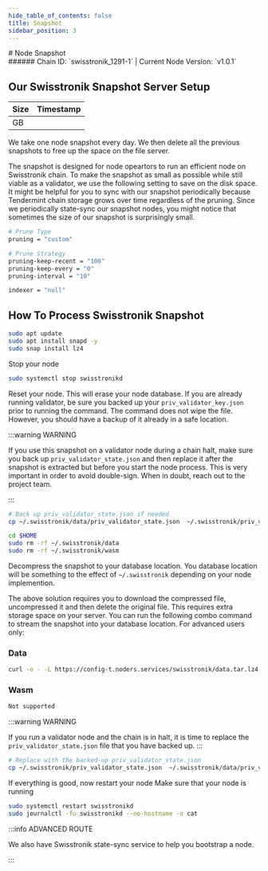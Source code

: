 ```yaml
---
hide_table_of_contents: false
title: Snapshot
sidebar_position: 3
---
```


<div class="h1-with-icon icon-swisstronik">
# Node Snapshot
</div>
###### Chain ID: `swisstronik_1291-1` | Current Node Version: `v1.0.1`

## Our Swisstronik Snapshot Server Setup

| Size   | Timestamp    |
|--------|--------------|
|  GB |   |


We take one node snapshot every day. We then delete all the previous snapshots to free up the space on the file server.

The snapshot is designed for node opeartors to run an efficient node on Swisstronik chain. To make the snapshot as small as possible while still viable as a validator, we use the following setting to save on the disk space. It might be helpful for you to sync with our snapshot periodically because Tendermint chain storage grows over time regardless of the pruning. Since we periodically state-sync our snapshot nodes, you might notice that sometimes the size of our snapshot is surprisingly small.

```bash title="app.toml"
# Prune Type
pruning = "custom"

# Prune Strategy
pruning-keep-recent = "100"
pruning-keep-every = "0"
pruning-interval = "10"
```

```bash title="config.toml"
indexer = "null"
```

## How To Process Swisstronik Snapshot
```bash
sudo apt update
sudo apt install snapd -y
sudo snap install lz4
```

Stop your node
```bash
sudo systemctl stop swisstronikd
```
Reset your node. This will erase your node database. If you are already running validator, be sure you backed up your `priv_validator_key.json` prior to running the command. The command does not wipe the file. However, you should have a backup of it already in a safe location.

:::warning WARNING

If you use this snapshot on a validator node during a chain halt, make sure you back up `priv_validator_state.json` and then replace it after the snapshot is extracted but before you start the node process. This is very important in order to avoid double-sign. When in doubt, reach out to the project team.

:::

```bash
# Back up priv_validator_state.json if needed
cp ~/.swisstronik/data/priv_validator_state.json  ~/.swisstronik/priv_validator_state.json

cd $HOME
sudo rm -rf ~/.swisstronik/data
sudo rm -rf ~/.swisstronik/wasm
```

Decompress the snapshot to your database location. You database location will be something to the effect of `~/.swisstronik` depending on your node implemention.

The above solution requires you to download the compressed file, uncompressed it and then delete the original file. This requires extra storage space on your server. You can run the following combo command to stream the snapshot into your database location. For advanced users only:
### Data
```bash
curl -o - -L https://config-t.noders.services/swisstronik/data.tar.lz4 | lz4 -d | tar -x -C ~/.swisstronik
```
### Wasm
```bash
Not supported
```

:::warning WARNING

If you run a validator node and the chain is in halt, it is time to replace the `priv_validator_state.json` file that you have backed up.
:::

```bash
# Replace with the backed-up priv_validator_state.json
cp ~/.swisstronik/priv_validator_state.json  ~/.swisstronik/data/priv_validator_state.json
```

If everything is good, now restart your node
Make sure that your node is running

```bash
sudo systemctl restart swisstronikd
sudo journalctl -fu swisstronikd --no-hostname -o cat
```

:::info ADVANCED ROUTE

We also have Swisstronik state-sync service to help you bootstrap a node.

:::
